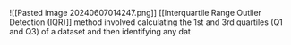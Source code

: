 ![[Pasted image 20240607014247.png]]
[[Interquartile Range Outlier Detection (IQR)]] method involved calculating the 1st and 3rd quartiles (Q1 and Q3) of a dataset and then identifying any dat